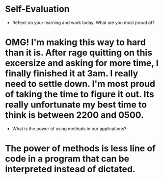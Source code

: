 # Self-Evaluation

- Reflect on your learning and work today. What are you most proud of?

# OMG! I'm making this way to hard than it is. After rage quitting on this excersize and asking for more time, I finally finished it at 3am. I really need to settle down. I'm most proud of taking the time to figure it out. Its really unfortunate my best time to think is between 2200 and 0500.
- What is the power of using methods in our applications?

# The power of methods is less line of code in a program that can be interpreted instead of dictated.